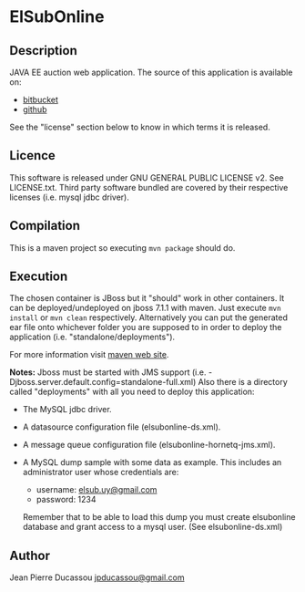 ElSubOnline
=============================

Description
-----------------------------
JAVA EE auction web application.
The source of this application is available on:

* [bitbucket](https://bitbucket.org/jpducassou/elsubonline)
* [github](https://github.com/jpducassou/elsubonline)

See the "license" section below to know in which terms it is released.

Licence
----------------------------
This software is released under GNU GENERAL PUBLIC LICENSE v2. See LICENSE.txt.
Third party software bundled are covered by their respective licenses (i.e. mysql jdbc driver).

Compilation
-----------------------------
This is a maven project so executing `mvn package` should do.

Execution
-----------------------------
The chosen container is JBoss but it "should" work in other containers.
It can be deployed/undeployed on jboss 7.1.1 with maven.
Just execute `mvn install` or `mvn clean` respectively.
Alternatively you can put the generated ear file onto whichever folder you are supposed to in order to deploy the application (i.e. "standalone/deployments").

For more information visit [maven web site](http://maven.apache.org/).

**Notes:**
Jboss must be started with JMS support (i.e. -Djboss.server.default.config=standalone-full.xml)
Also there is a directory called "deployments" with all you need to deploy this application:

* The MySQL jdbc driver.
* A datasource configuration file (elsubonline-ds.xml).
* A message queue configuration file (elsubonline-hornetq-jms.xml).
* A MySQL dump sample with some data as example. This includes an administrator user whose credentials are:
	* username: elsub.uy@gmail.com
	* password: 1234

	Remember that to be able to load this dump you must create elsubonline database and grant access to a mysql user. (See elsubonline-ds.xml)

Author
----------------------------
Jean Pierre Ducassou <jpducassou@gmail.com>
